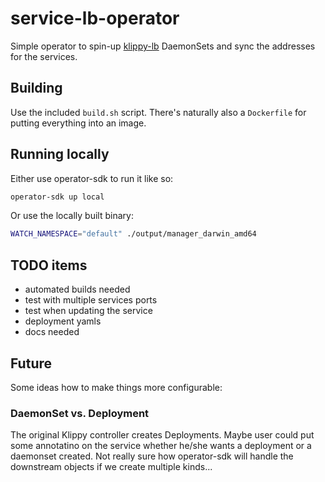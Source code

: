 # service-lb-operator

Simple operator to spin-up [klippy-lb]() DaemonSets and sync the addresses for the services.

## Building

Use the included `build.sh` script. There's naturally also a `Dockerfile` for putting everything into an image.

## Running locally

Either use operator-sdk to run it like so:
```sh
operator-sdk up local
```

Or use the locally built binary:
```sh
WATCH_NAMESPACE="default" ./output/manager_darwin_amd64
```

## TODO items

- automated builds needed
- test with multiple services ports
- test when updating the service
- deployment yamls
- docs needed

## Future

Some ideas how to make things more configurable:

### DaemonSet vs. Deployment

The original Klippy controller creates Deployments. Maybe user could put some annotatino on the service whether he/she wants a deployment or a daemonset created. Not really sure how operator-sdk will handle the downstream objects if we create multiple kinds...